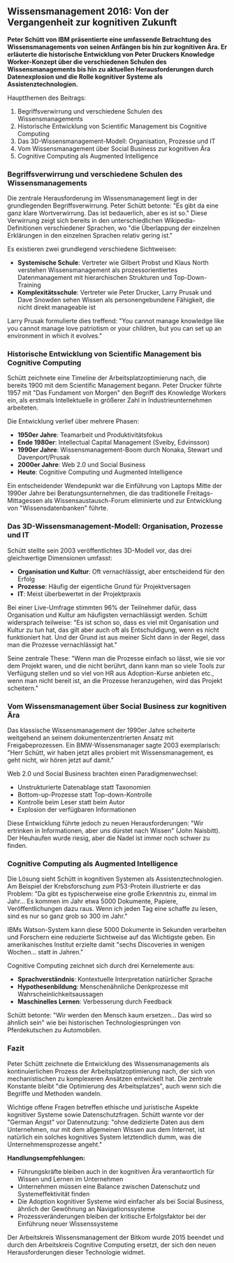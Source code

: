 ## Wissensmanagement 2016: Von der Vergangenheit zur kognitiven Zukunft

**Peter Schütt von IBM präsentierte eine umfassende Betrachtung des Wissensmanagements von seinen Anfängen bis hin zur kognitiven Ära. Er erläuterte die historische Entwicklung von Peter Druckers Knowledge Worker-Konzept über die verschiedenen Schulen des Wissensmanagements bis hin zu aktuellen Herausforderungen durch Datenexplosion und die Rolle kognitiver Systeme als Assistenztechnologien.**

Hauptthemen des Beitrags:

1. Begriffsverwirrung und verschiedene Schulen des Wissensmanagements
2. Historische Entwicklung von Scientific Management bis Cognitive Computing
3. Das 3D-Wissensmanagement-Modell: Organisation, Prozesse und IT
4. Vom Wissensmanagement über Social Business zur kognitiven Ära
5. Cognitive Computing als Augmented Intelligence

### Begriffsverwirrung und verschiedene Schulen des Wissensmanagements

Die zentrale Herausforderung im Wissensmanagement liegt in der grundlegenden Begriffsverwirrung. Peter Schütt betonte: "Es gibt da eine ganz klare Wortverwirrung. Das ist bedauerlich, aber es ist so." Diese Verwirrung zeigt sich bereits in den unterschiedlichen Wikipedia-Definitionen verschiedener Sprachen, wo "die Überlappung der einzelnen Erklärungen in den einzelnen Sprachen relativ gering ist."

Es existieren zwei grundlegend verschiedene Sichtweisen:

- **Systemische Schule**: Vertreter wie Gilbert Probst und Klaus North verstehen Wissensmanagement als prozessorientiertes Datenmanagement mit hierarchischen Strukturen und Top-Down-Training
- **Komplexitätsschule**: Vertreter wie Peter Drucker, Larry Prusak und Dave Snowden sehen Wissen als personengebundene Fähigkeit, die nicht direkt manageable ist

Larry Prusak formulierte dies treffend: "You cannot manage knowledge like you cannot manage love patriotism or your children, but you can set up an environment in which it evolves."

### Historische Entwicklung von Scientific Management bis Cognitive Computing

Schütt zeichnete eine Timeline der Arbeitsplatzoptimierung nach, die bereits 1900 mit dem Scientific Management begann. Peter Drucker führte 1957 mit "Das Fundament von Morgen" den Begriff des Knowledge Workers ein, als erstmals Intellektuelle in größerer Zahl in Industrieunternehmen arbeiteten.

Die Entwicklung verlief über mehrere Phasen:

- **1950er Jahre**: Teamarbeit und Produktivitätsfokus
- **Ende 1980er**: Intellectual Capital Management (Sveiby, Edvinsson)
- **1990er Jahre**: Wissensmanagement-Boom durch Nonaka, Stewart und Davenport/Prusak
- **2000er Jahre**: Web 2.0 und Social Business
- **Heute**: Cognitive Computing und Augmented Intelligence

Ein entscheidender Wendepunkt war die Einführung von Laptops Mitte der 1990er Jahre bei Beratungsunternehmen, die das traditionelle Freitags-Mittagessen als Wissensaustausch-Forum eliminierte und zur Entwicklung von "Wissensdatenbanken" führte.

### Das 3D-Wissensmanagement-Modell: Organisation, Prozesse und IT

Schütt stellte sein 2003 veröffentlichtes 3D-Modell vor, das drei gleichwertige Dimensionen umfasst:

- **Organisation und Kultur**: Oft vernachlässigt, aber entscheidend für den Erfolg
- **Prozesse**: Häufig der eigentliche Grund für Projektversagen
- **IT**: Meist überbewertet in der Projektpraxis

Bei einer Live-Umfrage stimmten 96% der Teilnehmer dafür, dass Organisation und Kultur am häufigsten vernachlässigt werden. Schütt widersprach teilweise: "Es ist schon so, dass es viel mit Organisation und Kultur zu tun hat, das gilt aber auch oft als Entschuldigung, wenn es nicht funktioniert hat. Und der Grund ist aus meiner Sicht dann in der Regel, dass man die Prozesse vernachlässigt hat."

Seine zentrale These: "Wenn man die Prozesse einfach so lässt, wie sie vor dem Projekt waren, und die nicht berührt, dann kann man so viele Tools zur Verfügung stellen und so viel von HR aus Adoption-Kurse anbieten etc., wenn man nicht bereit ist, an die Prozesse heranzugehen, wird das Projekt scheitern."

### Vom Wissensmanagement über Social Business zur kognitiven Ära

Das klassische Wissensmanagement der 1990er Jahre scheiterte weitgehend an seinem dokumentenzentrierten Ansatz mit Freigabeprozessen. Ein BMW-Wissensmanager sagte 2003 exemplarisch: "Herr Schütt, wir haben jetzt alles probiert mit Wissensmanagement, es geht nicht, wir hören jetzt auf damit."

Web 2.0 und Social Business brachten einen Paradigmenwechsel:

- Unstrukturierte Datenablage statt Taxonomien
- Bottom-up-Prozesse statt Top-down-Kontrolle
- Kontrolle beim Leser statt beim Autor
- Explosion der verfügbaren Informationen

Diese Entwicklung führte jedoch zu neuen Herausforderungen: "Wir ertrinken in Informationen, aber uns dürstet nach Wissen" (John Naisbitt). Der Heuhaufen wurde riesig, aber die Nadel ist immer noch schwer zu finden.

### Cognitive Computing als Augmented Intelligence

Die Lösung sieht Schütt in kognitiven Systemen als Assistenztechnologien. Am Beispiel der Krebsforschung zum P53-Protein illustrierte er das Problem: "Da gibt es typischerweise eine große Erkenntnis zu, einmal im Jahr... Es kommen im Jahr etwa 5000 Dokumente, Papiere, Veröffentlichungen dazu raus. Wenn ich jeden Tag eine schaffe zu lesen, sind es nur so ganz grob so 300 im Jahr."

IBMs Watson-System kann diese 5000 Dokumente in Sekunden verarbeiten und Forschern eine reduzierte Sichtweise auf das Wichtigste geben. Ein amerikanisches Institut erzielte damit "sechs Discoveries in wenigen Wochen... statt in Jahren."

Cognitive Computing zeichnet sich durch drei Kernelemente aus:

- **Sprachverständnis**: Kontextuelle Interpretation natürlicher Sprache
- **Hypothesenbildung**: Menschenähnliche Denkprozesse mit Wahrscheinlichkeitsaussagen
- **Maschinelles Lernen**: Verbesserung durch Feedback

Schütt betonte: "Wir werden den Mensch kaum ersetzen... Das wird so ähnlich sein" wie bei historischen Technologiesprüngen von Pferdekutschen zu Automobilen.

### Fazit

Peter Schütt zeichnete die Entwicklung des Wissensmanagements als kontinuierlichen Prozess der Arbeitsplatzoptimierung nach, der sich von mechanistischen zu komplexeren Ansätzen entwickelt hat. Die zentrale Konstante bleibt "die Optimierung des Arbeitsplatzes", auch wenn sich die Begriffe und Methoden wandeln.

Wichtige offene Fragen betreffen ethische und juristische Aspekte kognitiver Systeme sowie Datenschutzfragen. Schütt warnte vor der "German Angst" vor Datennutzung: "ohne dedizierte Daten aus dem Unternehmen, nur mit dem allgemeinen Wissen aus dem Internet, ist natürlich ein solches kognitives System letztendlich dumm, was die Unternehmensprozesse angeht."

**Handlungsempfehlungen:**

- Führungskräfte bleiben auch in der kognitiven Ära verantwortlich für Wissen und Lernen im Unternehmen
- Unternehmen müssen eine Balance zwischen Datenschutz und Systemeffektivität finden
- Die Adoption kognitiver Systeme wird einfacher als bei Social Business, ähnlich der Gewöhnung an Navigationssysteme
- Prozessveränderungen bleiben der kritische Erfolgsfaktor bei der Einführung neuer Wissenssysteme

Der Arbeitskreis Wissensmanagement der Bitkom wurde 2015 beendet und durch den Arbeitskreis Cognitive Computing ersetzt, der sich den neuen Herausforderungen dieser Technologie widmet.